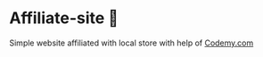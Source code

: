 # Affiliate-site :money_mouth_face:                                                                                                                                               
Simple website affiliated with local store
 with help of <a href="http://johnelder.com/">Codemy.com</a>
